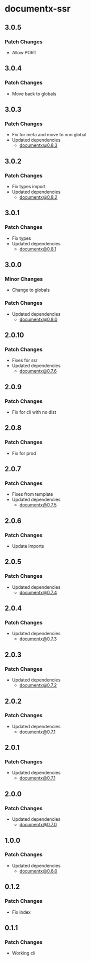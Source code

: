 # documentx-ssr

## 3.0.5

### Patch Changes

-   Allow PORT

## 3.0.4

### Patch Changes

-   Move back to globals

## 3.0.3

### Patch Changes

-   Fix for meta and move to non global
-   Updated dependencies
    -   documentx@0.8.3

## 3.0.2

### Patch Changes

-   Fix types import
-   Updated dependencies
    -   documentx@0.8.2

## 3.0.1

### Patch Changes

-   Fix types
-   Updated dependencies
    -   documentx@0.8.1

## 3.0.0

### Minor Changes

-   Change to globals

### Patch Changes

-   Updated dependencies
    -   documentx@0.8.0

## 2.0.10

### Patch Changes

-   Fixes for ssr
-   Updated dependencies
    -   documentx@0.7.6

## 2.0.9

### Patch Changes

-   Fix for cli with no dist

## 2.0.8

### Patch Changes

-   Fix for prod

## 2.0.7

### Patch Changes

-   Fixes from template
-   Updated dependencies
    -   documentx@0.7.5

## 2.0.6

### Patch Changes

-   Update imports

## 2.0.5

### Patch Changes

-   Updated dependencies
    -   documentx@0.7.4

## 2.0.4

### Patch Changes

-   Updated dependencies
    -   documentx@0.7.3

## 2.0.3

### Patch Changes

-   Updated dependencies
    -   documentx@0.7.2

## 2.0.2

### Patch Changes

-   Updated dependencies
    -   documentx@0.7.1

## 2.0.1

### Patch Changes

-   Updated dependencies
    -   documentx@0.7.1

## 2.0.0

### Patch Changes

-   Updated dependencies
    -   documentx@0.7.0

## 1.0.0

### Patch Changes

-   Updated dependencies
    -   documentx@0.6.0

## 0.1.2

### Patch Changes

-   Fix index

## 0.1.1

### Patch Changes

-   Working cli
